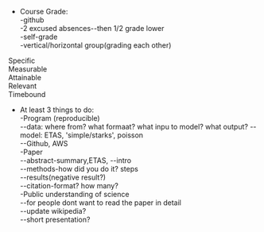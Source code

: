 * Course Grade:  
-github  
-2 excused absences--then 1/2 grade lower  
-self-grade  
-vertical/horizontal group(grading each other)  

Specific  
Measurable  
Attainable  
Relevant  
Timebound  

* At least 3 things to do:  
-Program (reproducible)  
--data: where from? what formaat? what inpu to model? what output?
--model: ETAS, 'simple/starks', poisson  
--Github, AWS  
-Paper  
--abstract-summary,ETAS,
--intro  
--methods-how did you do it? steps  
--results(negative result?)  
--citation-format? how many?  
-Public understanding of science  
--for people dont want to read the paper in detail  
--update wikipedia?  
--short presentation?  
